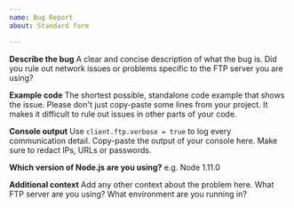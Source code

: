 ```yaml
---
name: Bug Report
about: Standard form

---
```


**Describe the bug**
A clear and concise description of what the bug is. Did you rule out network issues or problems specific to the FTP server you are using?

**Example code**
The shortest possible, standalone code example that shows the issue. Please don't just copy-paste some lines from your project. It makes it difficult to rule out issues in other parts of your code.

**Console output**
Use `client.ftp.verbose = true` to log every communication detail. Copy-paste the output of your console here. Make sure to redact IPs, URLs or passwords.

**Which version of Node.js are you using?**
e.g. Node 1.11.0

**Additional context**
Add any other context about the problem here. What FTP server are you using? What environment are you running in?
